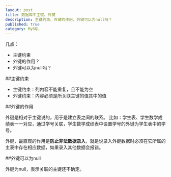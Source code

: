 ```yaml
---
layout: post
title: 数据库中主键、外键
description: 主键约束、外键的作用，外键可以为null吗？
published: true
category: MySQL
---
```




几点：

* 主键约束
* 外键的作用？
* 外键可以为null吗？

##主键约束

* 主键约束：列内容不能重复，且不能为空
* 外键约束：内容必须是所关联主键的值其中的值

##外键的作用

外键是相对于主键说的，用于是建立表之间的联系。
比如：学生表、学生数学成绩表一一对应，通过学号关联，学生数学成绩表中设置学号的外键为学生表中的学号。

外键，最直观的作用是**防止非法数据录入**，就是说录入外键数据时必须在它所属的主表中存在相应数据，如果录入其他数据会报错。


##外键可以为null

外键为null，表示关联的主键还不确定。




































[NingG]:    http://ningg.github.com  "NingG"











